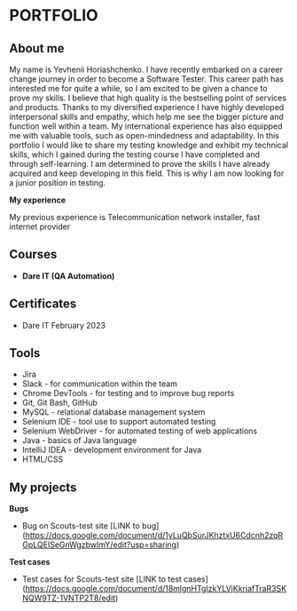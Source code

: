 # PORTFOLIO

## About me

My name is Yevhenii Horiashchenko. 
I have recently embarked on a career change journey in order to become a Software Tester. This career path has interested me for quite a while, so I am excited to be given a chance to prove my skills.
I believe that high quality is the bestselling point of services and products. Thanks to my diversified experience I have highly developed interpersonal skills and empathy, which help me see the bigger picture and function well within a team. My international experience has also equipped me with valuable tools, such as open-mindedness and adaptability.
In this portfolio I would like to share my testing knowledge and exhibit my technical skills, which I gained during the testing course I have completed and through self-learning. I am determined to prove the skills I have already acquired and keep developing in this field. This is why I am now looking for a junior position in testing.

**My experience**

My previous experience is Telecommunication network installer, fast internet provider

## Courses

* **Dare IT (QA Automation)**

## Certificates

* Dare IT February 2023

## Tools 

* Jira 
* Slack - for communication within the team
* Chrome DevTools - for testing and to improve bug reports
* Git, Git Bash, GitHub
* MySQL - relational database management system
* Selenium IDE - tool use to support automated testing
* Selenium WebDriver - for automated testing of web applications
* Java - basics of Java language
* IntelliJ IDEA - development environment for Java
* HTML/CSS


## My projects

**Bugs**

* Bug on Scouts-test site [LINK to bug] (https://docs.google.com/document/d/1yLuQbSurJKhztxU6Cdcnh2zqRGpLQEISeGnWgzbwImY/edit?usp=sharing)

**Test cases**

* Test cases for Scouts-test site [LINK to test cases] (https://docs.google.com/document/d/18mlgnHTgIzkYLVjKkriafTraR3SKNQW9TZ-1VNTP2T8/edit)
